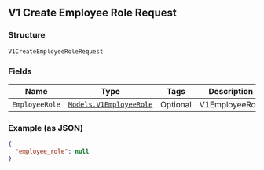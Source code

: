 ## V1 Create Employee Role Request

### Structure

`V1CreateEmployeeRoleRequest`

### Fields

| Name | Type | Tags | Description |
|  --- | --- | --- | --- |
| `EmployeeRole` | [`Models.V1EmployeeRole`](/doc/models/v1-employee-role.md) | Optional | V1EmployeeRole |

### Example (as JSON)

```json
{
  "employee_role": null
}
```

